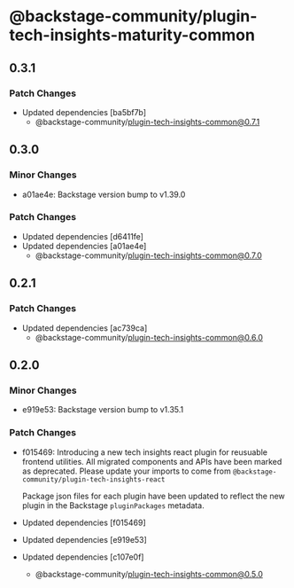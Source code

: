 # @backstage-community/plugin-tech-insights-maturity-common

## 0.3.1

### Patch Changes

- Updated dependencies [ba5bf7b]
  - @backstage-community/plugin-tech-insights-common@0.7.1

## 0.3.0

### Minor Changes

- a01ae4e: Backstage version bump to v1.39.0

### Patch Changes

- Updated dependencies [d6411fe]
- Updated dependencies [a01ae4e]
  - @backstage-community/plugin-tech-insights-common@0.7.0

## 0.2.1

### Patch Changes

- Updated dependencies [ac739ca]
  - @backstage-community/plugin-tech-insights-common@0.6.0

## 0.2.0

### Minor Changes

- e919e53: Backstage version bump to v1.35.1

### Patch Changes

- f015469: Introducing a new tech insights react plugin for reusuable frontend utilities. All migrated components and APIs have been marked as deprecated. Please update your imports to come from `@backstage-community/plugin-tech-insights-react`

  Package json files for each plugin have been updated to reflect the new plugin in the Backstage `pluginPackages` metadata.

- Updated dependencies [f015469]
- Updated dependencies [e919e53]
- Updated dependencies [c107e0f]
  - @backstage-community/plugin-tech-insights-common@0.5.0
